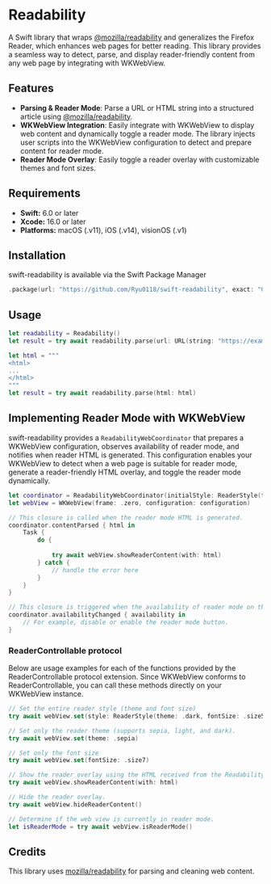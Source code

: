 # Readability
A Swift library that wraps [@mozilla/readability](https://github.com/@mozilla/readability) and generalizes the Firefox Reader, which enhances web pages for better reading.
This library provides a seamless way to detect, parse, and display reader-friendly content from any web page by integrating with WKWebView.

## Features
- **Parsing & Reader Mode**: Parse a URL or HTML string into a structured article using [@mozilla/readability](https://github.com/@mozilla/readability).
- **WKWebView Integration**: Easily integrate with WKWebView to display web content and dynamically toggle a reader mode. The library injects user scripts into the WKWebView configuration to detect and prepare content for reader mode.
- **Reader Mode Overlay**: Easily toggle a reader overlay with customizable themes and font sizes.

## Requirements

- **Swift:** 6.0 or later
- **Xcode:** 16.0 or later
- **Platforms:** macOS (.v11), iOS (.v14), visionOS (.v1)

## Installation
swift-readability is available via the Swift Package Manager
```Swift
.package(url: "https://github.com/Ryu0118/swift-readability", exact: "0.1.0")
```

## Usage
```swift
let readability = Readability()
let result = try await readability.parse(url: URL(string: "https://example.com/article")!)
```

```swift
let html = """
<html>
...
</html>
"""
let result = try await readability.parse(html: html)
```

## Implementing Reader Mode with WKWebView
swift-readability provides a `ReadabilityWebCoordinator` that prepares a WKWebView configuration, observes availability of reader mode, and notifies when reader HTML is generated. 
This configuration enables your WKWebView to detect when a web page is suitable for reader mode, generate a reader-friendly HTML overlay, and toggle the reader mode dynamically.

```swift
let coordinator = ReadabilityWebCoordinator(initialStyle: ReaderStyle(theme: .dark, fontSize: .size5))
let webView = WKWebView(frame: .zero, configuration: configuration)

// This closure is called when the reader mode HTML is generated.
coordinator.contentParsed { html in
    Task {
        do {
            
            try await webView.showReaderContent(with: html)
        } catch {
            // handle the error here
        }
    }
}

// This closure is triggered when the availability of reader mode on the current webpage changes.
coordinator.availabilityChanged { availability in
    // For example, disable or enable the reader mode button.
}
```

### ReaderControllable protocol
Below are usage examples for each of the functions provided by the ReaderControllable protocol extension. 
Since WKWebView conforms to ReaderControllable, you can call these methods directly on your WKWebView instance.

```swift
// Set the entire reader style (theme and font size)
try await webView.set(style: ReaderStyle(theme: .dark, fontSize: .size5))

// Set only the reader theme (supports sepia, light, and dark).
try await webView.set(theme: .sepia)

// Set only the font size
try await webView.set(fontSize: .size7)

// Show the reader overlay using the HTML received from the ReadabilityWebCoordinator.contentParsed(_:) event.
try await webView.showReaderContent(with: html)

// Hide the reader overlay.
try await webView.hideReaderContent()

// Determine if the web view is currently in reader mode.
let isReaderMode = try await webView.isReaderMode()
```

## Credits
This library uses [mozilla/readability](https://github.com/mozilla/readability) for parsing and cleaning web content.
